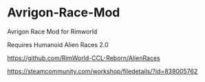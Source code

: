 # Avrigon-Race-Mod
Avrigon Race Mod for Rimworld

Requires Humanoid Alien Races 2.0

https://github.com/RimWorld-CCL-Reborn/AlienRaces

https://steamcommunity.com/workshop/filedetails/?id=839005762
